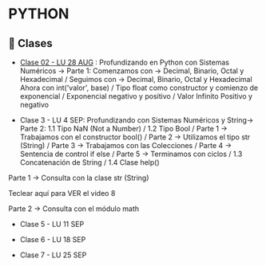 # PYTHON

## :book: Clases

- [Clase 02 - LU 28 AUG](https://github.com/eugenia1984/UTN-FRSR-Programacion/tree/main/2do_anio_2do_sem/laboratorio_programacion/python/clase2) : Profundizando en Python con Sistemas Numéricos -> Parte 1:  Comenzamos con -> Decimal, Binario, Octal y Hexadecimal / Seguimos con -> Decimal, Binario, Octal y Hexadecimal Ahora con int('valor', base) / Tipo float como constructor y comienzo de exponencial / Exponencial negativo y positivo / Valor Infinito Positivo y negativo

- Clase 3 - LU 4 SEP: Profundizando con Sistemas Numéricos y String-> Parte 2: 1.1 Tipo NaN (Not a Number) / 1.2 Tipo Bool  / Parte 1 -> Trabajamos con el constructor bool() / Parte 2 -> Utilizamos el tipo str (String) / Parte 3 -> Trabajamos con las Colecciones / Parte 4 -> Sentencia de control if else / Parte 5 -> Terminamos con ciclos / 1.3 Concatenación de String / 1.4 Clase help()



Parte 1 -> Consulta con la clase str (String)

Teclear aquí para VER el video 8

Parte 2 -> Consulta con el módulo math

- Clase 5 - LU 11 SEP

- Clase 6 - LU 18 SEP

- Clase 7 - LU 25 SEP
